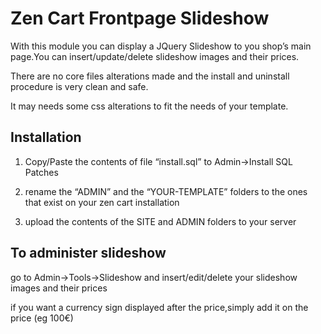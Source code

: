 Zen Cart Frontpage Slideshow
===========================

With this module you can display a JQuery Slideshow to you shop’s main page.You can insert/update/delete slideshow images and their prices.

There are no core files alterations made and the install and uninstall procedure is very clean and safe.

It may needs some css alterations to fit the needs of your template.

Installation
--------

1. Copy/Paste  the contents of  file “install.sql” to Admin->Install SQL Patches

2. rename the “ADMIN” and the “YOUR-TEMPLATE” folders to the ones that exist on your zen cart installation

3. upload the contents of the SITE and ADMIN folders to your server

To administer slideshow
----------
go to Admin->Tools->Slideshow and insert/edit/delete your slideshow images and their prices

if you want a currency sign displayed after the price,simply add it on the price (eg 100€)

